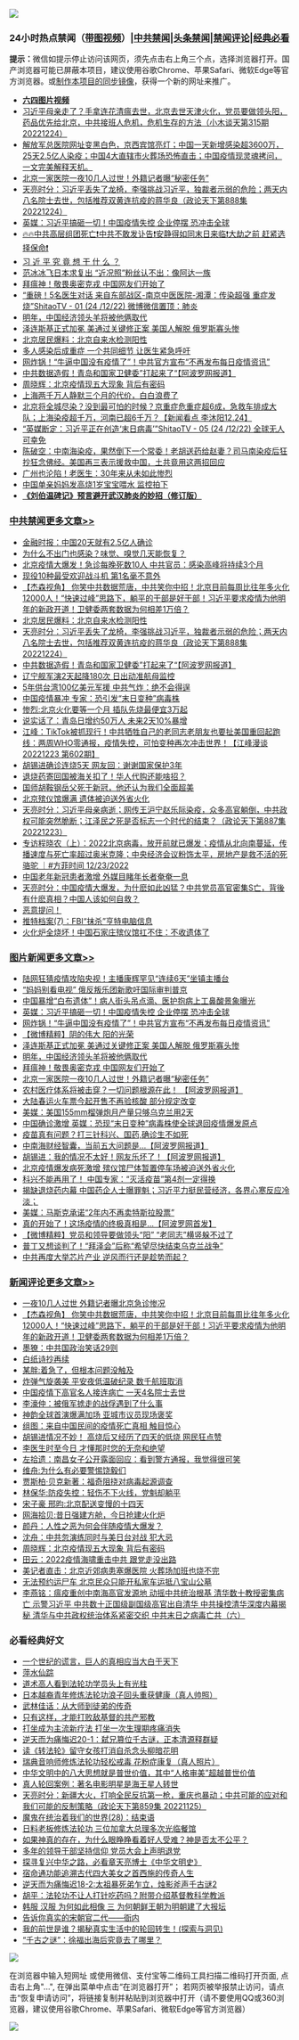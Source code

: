![](https://raw.githubusercontent.com/jsvpn/jsproxy/dev/64photo/fqnews-qr.jpg)

<div id="tt">
<h3>24小时热点禁闻（<a href="https://aaa.v2dns.tk/?QAjUl=BgRp5UNKRn&T5Vk=fPVH&Q59Ab=WxGE" target="_blank">带图视频</a>）|<a href="#%E4%B8%AD%E5%85%B1%E7%A6%81%E9%97%BB%E6%9B%B4%E5%A4%9A%E6%96%87%E7%AB%A0">中共禁闻</a>|<a href="#%E5%9B%BE%E7%89%87%E6%96%B0%E9%97%BB%E6%9B%B4%E5%A4%9A%E6%96%87%E7%AB%A0">头条禁闻</a>|<a href="#%E6%96%B0%E9%97%BB%E8%AF%84%E8%AE%BA%E6%9B%B4%E5%A4%9A%E6%96%87%E7%AB%A0">禁闻评论|<a href="#%E5%BF%85%E7%9C%8B%E7%BB%8F%E5%85%B8%E5%A5%BD%E6%96%87">经典必看</a></h3>
<div><b>提示：</b>微信如提示停止访问该网页，须先点击右上角三个点，选择浏览器打开。国产浏览器可能已屏蔽本项目，建议使用谷歌Chrome、苹果Safari、微软Edge等官方浏览器。或<a href="%E5%88%B6%E4%BD%9Cgit%E7%A6%81%E9%97%BB%E9%95%9C%E5%83%8F.md">制作本项目的同步镜像</a>，获得一个新的网址来推广。</div>
<ul>
<li><b><a href="http://d2.v2rss.gq/64.mp4" target="_blank">六四图片视频</a></b></li>
<li><a href="/sohnews/20221224/1827753.md">习近平母亲走了？手拿连花清瘟去世，北京去世天津火化，党员要做领头阳，药品优先给北京，中共接班人危机，危机生存的方法（小木谈天第315期 20221224）</a></li>
<li><a href="/sohnews/20221224/1827743.md">解放军总医院网址变黑白色，京西宾馆亮灯；中国一天新增感染超3600万，25天2.5亿人染疫；中国4大直辖市火葬场恐怖直击；中国疫情现灵魂拷问，一文完美解释天机。</a></li>
<li><a href="/topimagenews/20221225/1827780.md">北京一家医院一夜10几人过世！外籍记者曝“秘密任务”</a></li>
<li><a href="/cbnews/20221225/1827891.md">天亮时分：习近平丢失了龙椅，李强挑战习近平，独裁者示弱的危险；两天内八名院士去世，包括推荐双黄连抗疫的蒋华良（政论天下第888集 20221224）</a></li>
<li><a href="/topimagenews/20221225/1827936.md">英媒：习近平搞砸一切！中国疫情失控 企业停摆 恐冲击全球</a></li>
<li><a href="/sohnews/20221225/1827845.md">🔥🔥中共高层组团死亡❗中共不敢发讣告❗安静得如同末日来临❗大劫之前 赶紧选择保命❗</a></li>
<li><a href="/baitai/20221225/1827880.md">习 近 平 究 竟 想 干 什 么 ？</a></li>
<li><a href="/yule/20221225/1827809.md">范冰冰飞日本求复出 “近况照”粉丝认不出：像阿达一族</a></li>
<li><a href="/topimagenews/20221225/1827783.md">拜瘟神！敬畏奥密克戎 中国网友们开始了</a></li>
<li><a href="/sohnews/20221225/1827778.md">“重磅！5名医生对话 来自东部战区-南京中医医院-湘潭：传染超强 重症发烧”ShitaoTV - 01 (24 /12/22) 微博微信置顶：肺炎</a></li>
<li><a href="/topimagenews/20221225/1827785.md">明年，中国经济领头羊将被他俩取代</a></li>
<li><a href="/topimagenews/20221225/1827812.md">泽连斯基正式加冕 美通过关键修正案 美国人解脱 俄罗斯寡头惨</a></li>
<li><a href="/cbnews/20221225/1827905.md">北京居民爆料：北京自来水检测阳性</a></li>
<li><a href="/cnnews/20221225/1827938.md">多人感染后成重症 一个共同细节 让医生紧急呼吁</a></li>
<li><a href="/topimagenews/20221225/1827921.md">网炸锅！“牛逼中国没有疫情了”！中共官方宣布“不再发布每日疫情资讯”</a></li>
<li><a href="/cbnews/20221225/1827846.md">中共数据造假！青岛和国家卫健委”打起来了“【阿波罗网报道】</a></li>
<li><a href="/comments/20221225/1827792.md">周晓辉：北京疫情现五大现象 背后有密码</a></li>
<li><a href="/cnnews/20221225/1827956.md">上海两千万人静默三个月的代价，白白浪费了</a></li>
<li><a href="/sohnews/20221225/1827855.md">北京将全城尽染？没到最可怕的时候？京重症危重症超6成，急救车排成大队；上海染疫超千万，河南已超6千万？【新闻看点 李沐阳12.24】</a></li>
<li><a href="/sohnews/20221225/1827803.md">“英媒断定：习近平正在创造‘末日病毒’”ShitaoTV - 05 (24 /12/22) 全球无人可幸免</a></li>
<li><a href="/sohnews/20221225/1827870.md">陈破空：中南海染疫，果然倒下一个常委！老胡送药给赵妻？司马南染疫后狂抄狂念佛经。美国再三表示援救中国，土共竟用这两招回应</a></li>
<li><a href="/baitai/20221225/1827965.md">广州也沦陷！老医生：30年来从未如此惨烈</a></li>
<li><a href="/cnnews/20221225/1827781.md">中国单亲妈妈发高烧1岁宝宝喂水 监控拍下</a></li>
<li><b><a href="/comments/20200207/1272816.md" target="_blank">《刘伯温碑记》预言避开武汉肺炎的妙招（修订版）</a></b></li>
</ul>
</div>

<div class="catlist">
<h3><a href="/cbnews/" target="_blank">中共禁闻</a><span><a href="/cbnews/" target="_blank" rel="nofollow">更多文章>></a></span></h3>
<ul>
<li><a href="/cbnews/20221225/1827995.md" target="_blank">金融时报：中国20天就有2.5亿人确诊</a></li>
<li><a href="/cbnews/20221225/1827994.md" target="_blank">为什么不出门也感染？味觉、嗅觉几天能恢复？</a></li>
<li><a href="/cbnews/20221225/1827947.md" target="_blank">北京疫情大爆发！急诊每晚死数10人 中共官员：感染高峰将持续3个月</a></li>
<li><a href="/cbnews/20221225/1827942.md" target="_blank">现役10种最受欢迎战斗机 第1名毫不意外</a></li>
<li><a href="/comments/20221225/1827918.md" target="_blank">【杰森视角】 你笑中共数据荒唐，中共笑你中招！北京目前每周比往年多火化12000人！“快速过峰”思路下，躺平的干部是好干部！习近平要求疫情为他明年的新政开道！卫健委两套数据为何相差1万倍？</a></li>
<li><a href="/cbnews/20221225/1827905.md" target="_blank">北京居民爆料：北京自来水检测阳性</a></li>
<li><a href="/cbnews/20221225/1827891.md" target="_blank">天亮时分：习近平丢失了龙椅，李强挑战习近平，独裁者示弱的危险；两天内八名院士去世，包括推荐双黄连抗疫的蒋华良（政论天下第888集 20221224）</a></li>
<li><a href="/cbnews/20221225/1827846.md" target="_blank">中共数据造假！青岛和国家卫健委”打起来了“【阿波罗网报道】</a></li>
<li><a href="/cbnews/20221224/1827665.md" target="_blank">辽宁舰军演2天起降180次 日出动准航母监控</a></li>
<li><a href="/cbnews/20221224/1827655.md" target="_blank">5年供台湾100亿美元军援 中共气炸：绝不会得逞</a></li>
<li><a href="/cbnews/20221224/1827648.md" target="_blank">中国疫情暴冲 专家：恐引发“末日变种”病毒株</a></li>
<li><a href="/cbnews/20221224/1827625.md" target="_blank">惨烈:北京火化要等一个月 插队先烧最便宜3万起</a></li>
<li><a href="/cbnews/20221224/1827624.md" target="_blank">说实话了：青岛日增约50万人 未来2天10%暴增</a></li>
<li><a href="/cbnews/20221224/1827622.md" target="_blank">江峰：TikTok被抓现行！中共牺牲自己的老同志老朋友也要扯美国重回起跑线：两周WHO零通报，疫情失控，可怕变种再次冲击世界！【江峰漫谈20221223 第602期】</a></li>
<li><a href="/cbnews/20221224/1827606.md" target="_blank">胡锡进确诊连烧5天 网友回：谢谢国家保护3年</a></li>
<li><a href="/cbnews/20221224/1827594.md" target="_blank">退烧药寄回国被海关扣了！华人代购还能啥招？</a></li>
<li><a href="/cbnews/20221224/1827582.md" target="_blank">国师胡鞍钢岳父死于新冠，他还认为我们全面超美</a></li>
<li><a href="/cbnews/20221224/1827557.md" target="_blank">北京殡仪馆爆满 遗体被迫送外省火化</a></li>
<li><a href="/cbnews/20221224/1827556.md" target="_blank">天亮时分：习近平母亲病逝；网传王沪宁赵乐际染疫，众多高官躺倒，中共政权可能突然脆断；江泽民之死是否标志一个时代的结束？（政论天下第887集 20221223）</a></li>
<li><a href="/comments/20221224/1827530.md" target="_blank">专访程晓农（上）：2022北京病毒，放开前就已爆发；疫情从北向南蔓延，传播速度与死亡率超过奥米克隆；中央经济会议粉饰太平，房地产是救不活的死骆驼 ｜#方菲时间 12/23/2022</a></li>
<li><a href="/cbnews/20221224/1827502.md" target="_blank">中国老年新冠患者激增 外媒目睹年长者奄奄一息</a></li>
<li><a href="/cbnews/20221224/1827497.md" target="_blank">天亮时分：中国疫情大爆发，为什麽如此凶猛？中共党员高官密集S亡，背後有什麽真相？中国人该如何自救？</a></li>
<li><a href="/comments/20221224/1827471.md" target="_blank">恶意提问！</a></li>
<li><a href="/cbnews/20221224/1827384.md" target="_blank">推特档案(7)：FBI“抹杀”亨特电脑信息</a></li>
<li><a href="/cbnews/20221223/1827320.md" target="_blank">火化炉全烧坏！中国石家庄殡仪馆扛不住：不收遗体了</a></li>

</ul>
</div>
<div class="catlist">
<h3><a href="/topimagenews/" target="_blank">图片新闻</a><span><a href="/topimagenews/" target="_blank" rel="nofollow">更多文章>></a></span></h3>
<ul>
<li><a href="/topimagenews/20221225/1827999.md" target="_blank">陆网狂猜疫情攻陷央视！主播康辉罕见“连续6天”坐镇主播台</a></li>
<li><a href="/topimagenews/20221225/1827946.md" target="_blank">“妈妈别看电视” 俄反叛乐团新歌吁国际审判普京</a></li>
<li><a href="/topimagenews/20221225/1827941.md" target="_blank">中国暴增“白布遗体”！病人街头吊点滴、医护抱病上工鼻酸景象曝光</a></li>
<li><a href="/topimagenews/20221225/1827936.md" target="_blank">英媒：习近平搞砸一切！中国疫情失控 企业停摆 恐冲击全球</a></li>
<li><a href="/topimagenews/20221225/1827921.md" target="_blank">网炸锅！“牛逼中国没有疫情了”！中共官方宣布“不再发布每日疫情资讯”</a></li>
<li><a href="/topimagenews/20221225/1827911.md" target="_blank">【微博精粹】阴的伟大 阳的光荣</a></li>
<li><a href="/topimagenews/20221225/1827812.md" target="_blank">泽连斯基正式加冕 美通过关键修正案 美国人解脱 俄罗斯寡头惨</a></li>
<li><a href="/topimagenews/20221225/1827785.md" target="_blank">明年，中国经济领头羊将被他俩取代</a></li>
<li><a href="/topimagenews/20221225/1827783.md" target="_blank">拜瘟神！敬畏奥密克戎 中国网友们开始了</a></li>
<li><a href="/topimagenews/20221225/1827780.md" target="_blank">北京一家医院一夜10几人过世！外籍记者曝“秘密任务”</a></li>
<li><a href="/topimagenews/20221224/1827752.md" target="_blank">农村医疗体系将被击穿？一切问题根源在此！ 【阿波罗网报道】</a></li>
<li><a href="/topimagenews/20221224/1827693.md" target="_blank">大陆春运火车票今起开售不再验核酸 部分规定改变</a></li>
<li><a href="/topimagenews/20221224/1827641.md" target="_blank">美媒：美国155mm榴弹炮月产量只够乌克兰用2天</a></li>
<li><a href="/topimagenews/20221224/1827637.md" target="_blank">中国确诊激增 英媒：恐现“末日变种”病毒株使全球退回疫情爆发原点</a></li>
<li><a href="/topimagenews/20221224/1827623.md" target="_blank">疫苗真有问题？打三针科兴、国药,确诊生不如死</a></li>
<li><a href="/topimagenews/20221223/1827356.md" target="_blank">中南海财经智囊，当前五大问题是&#8230;【阿波罗网报道】</a></li>
<li><a href="/topimagenews/20221223/1827339.md" target="_blank">胡锡进：我的情况不太好！网友乐坏了！【阿波罗网报道】</a></li>
<li><a href="/topimagenews/20221223/1827338.md" target="_blank">北京疫情爆发病死激增 殡仪馆尸体暂置停车场被迫送外省火化</a></li>
<li><a href="/topimagenews/20221223/1827319.md" target="_blank">科兴不能再用了！ 中国专家：“灭活疫苗”第4剂一定得换</a></li>
<li><a href="/topimagenews/20221223/1827218.md" target="_blank">揭缺退烧药内幕 中国药企人士曝罪魁；习近平力挺民营经济，各界心寒反应冷淡；</a></li>
<li><a href="/topimagenews/20221223/1827188.md" target="_blank">美媒：马斯克承诺“2年内不再卖特斯拉股票”</a></li>
<li><a href="/topimagenews/20221223/1827180.md" target="_blank">真的开始了！这场疫情的终极真相是&#8230;【阿波罗网首发】</a></li>
<li><a href="/topimagenews/20221223/1827159.md" target="_blank">【微博精粹】党员和领导要做领头“阳” “老同志”横竖躲不过了</a></li>
<li><a href="/topimagenews/20221223/1827147.md" target="_blank">普丁又想谈判了！“拜泽会”后称“希望尽快结束乌克兰战争”</a></li>
<li><a href="/topimagenews/20221223/1827077.md" target="_blank">中共再度大举芯片产业 逆风而行还是趁势而起？</a></li>

</ul>
</div>
<div class="catlist">
<h3><a href="/comments/" target="_blank">新闻评论</a><span><a href="/comments/" target="_blank" rel="nofollow">更多文章>></a></span></h3>
<ul>
<li><a href="/comments/20221225/1827929.md" target="_blank">一夜10几人过世 外籍记者曝北京急诊惨况</a></li>
<li><a href="/comments/20221225/1827918.md" target="_blank">【杰森视角】 你笑中共数据荒唐，中共笑你中招！北京目前每周比往年多火化12000人！“快速过峰”思路下，躺平的干部是好干部！习近平要求疫情为他明年的新政开道！卫健委两套数据为何相差1万倍？</a></li>
<li><a href="/comments/20221225/1827914.md" target="_blank">墨獠：中共国政治笑话29则</a></li>
<li><a href="/comments/20221225/1827913.md" target="_blank">白纸诗抄再续</a></li>
<li><a href="/comments/20221225/1827912.md" target="_blank">某胖:着急了，但根本问题没触及</a></li>
<li><a href="/comments/20221225/1827909.md" target="_blank">炸弹气旋袭美 平安夜低温破纪录 数千航班取消</a></li>
<li><a href="/comments/20221225/1827908.md" target="_blank">中国疫情下高官名人接连病亡 一天4名院士去世</a></li>
<li><a href="/comments/20221225/1827899.md" target="_blank">李濠仲：被俄军掳走的战俘遇到了什么事</a></li>
<li><a href="/comments/20221225/1827886.md" target="_blank">神韵全球首演爆满加场 亚城市议员现场褒奖</a></li>
<li><a href="/comments/20221225/1827869.md" target="_blank">组图：来自中国民间的疫情死亡真相 触目惊心</a></li>
<li><a href="/comments/20221225/1827841.md" target="_blank">胡锡进情况不妙！ 高烧后又经历了四天的低烧 网民狂点赞</a></li>
<li><a href="/comments/20221225/1827837.md" target="_blank">李医生时至今日 才懂那时您的无奈和绝望</a></li>
<li><a href="/comments/20221225/1827836.md" target="_blank">左拾遗：南昌女子公开露面回应：看到警方通报，我觉得很可笑</a></li>
<li><a href="/comments/20221225/1827835.md" target="_blank">维舟:为什么有必要警惕饶毅们</a></li>
<li><a href="/comments/20221225/1827831.md" target="_blank">贾斯柏·贝克新著：福奇阻挠对病毒起源调查</a></li>
<li><a href="/comments/20221225/1827830.md" target="_blank">林保华:防疫失控：轻伤不下火线，党魁却躺平</a></li>
<li><a href="/comments/20221225/1827819.md" target="_blank">宋子豪 邢昀:北京配送变慢的十四天</a></li>
<li><a href="/comments/20221225/1827795.md" target="_blank">网海拾贝:昔日强建方舱，今日抢建火化炉</a></li>
<li><a href="/comments/20221225/1827794.md" target="_blank">颜丹：人性之恶为何会伴随疫情大爆发？</a></li>
<li><a href="/comments/20221225/1827793.md" target="_blank">沈舟：中共忽演练同时与美日台对战 犯大忌</a></li>
<li><a href="/comments/20221225/1827792.md" target="_blank">周晓辉：北京疫情现五大现象 背后有密码</a></li>
<li><a href="/comments/20221225/1827791.md" target="_blank">田云：2022疫情海啸重击中共 跟党走没出路</a></li>
<li><a href="/comments/20221224/1827736.md" target="_blank">美记者直击：北京近郊病患塞爆医院 火葬场加班也烧不完</a></li>
<li><a href="/comments/20221224/1827716.md" target="_blank">无法预约运尸车 北京民众只能开私家车运抵八宝山公墓</a></li>
<li><a href="/comments/20221224/1827664.md" target="_blank">李燕铭：瘟疫重创中南海高官发源地 动摇中共统治根基 清华数十教授密集病亡 示警习近平 中共数十正国级副国级高官出自清华 中共操控清华深度内幕揭秘 清华与中共政权统治体系紧密交织 中共末日之病毒亡共（六）</a></li>

</ul>
</div>

<div class="catlist">
<h3>必看经典好文</h3>
<ul>
<li><a href="/comments/20200621/1348067.md" target="_blank">一个世纪的谎言，巨人的真相应当大白于天下</a></li>
<li><a href="/cbnews/20210809/1603030.md" target="_blank">萍水仙踪</a></li>
<li><a href="/comments/20200227/1284657.md" target="_blank">道术高人看到法轮功学员头上有光柱</a></li>
<li><a href="/comments/20211023/1642745.md" target="_blank">日本越裔青年修炼法轮功浪子回头重获健康（真人帅照）</a></li>
<li><a href="/topimagenews/20130216/104433.md" target="_blank">武林佳话：从大师到徒弟的传奇</a></li>
<li><a href="/comments/20220127/1684835.md" target="_blank">只有这样，才能打败敌基督的共产邪教</a></li>
<li><a href="/cbnews/20210810/1603566.md" target="_blank">打坐成为主流新疗法 打坐一次生理期疼痛消失</a></li>
<li><a href="/tculture/20190304/1091076.md" target="_blank">逆天而为痛悔迟20-1：弑兄篡位千古谜，正本清源释群疑</a></li>
<li><a href="/comments/20190512/1127015.md" target="_blank">读《转法轮》留守女孩打消自杀念头柳暗花明</a></li>
<li><a href="/comments/20210907/1620306.md" target="_blank">瑞典音响师修炼法轮功轻松戒毒 花粉症康复（真人照片）</a></li>
<li><a href="/comments/20221031/1804538.md" target="_blank">中华文明中的八大思想就是普世价值，其中“人格审美”超越普世价值</a></li>
<li><a href="/comments/20200523/1332915.md" target="_blank">真人轮回案例：著名电影明星是海王星人转世</a></li>
<li><a href="/cbnews/20221126/1816237.md" target="_blank">天亮时分：新疆大火，打响全民反抗第一枪，重庆也暴动；中共可能的应对和我们可能的反制策略（政论天下第859集 20221125）</a></li>
<li><a href="/comments/20181228/1054609.md" target="_blank">魔鬼在统治着我们的世界(28)：结束语</a></li>
<li><a href="/comments/20200531/1337359.md" target="_blank">日料老板修炼法轮功 三位加拿大总理多次光临餐馆</a></li>
<li><a href="/comments/20200623/1346844.md" target="_blank">如果神真的存在，为什么眼睁睁看着好人受难？神是否太不公平？</a></li>
<li><a href="/comments/20210307/1500218.md" target="_blank">多年的领导干部坚持信仰 党员大会上声明退党</a></li>
<li><a href="/comments/20220808/1768773.md" target="_blank">探寻复兴中华之路，必看章天亮博士《中华文明史》</a></li>
<li><a href="/comments/20220105/1674810.md" target="_blank">宿命通功能追溯古代四大美女之首西施的传奇人生</a></li>
<li><a href="/tculture/20190304/1091070.md" target="_blank">逆天而为痛悔迟18-2:太祖暴死弟乍立，烛影斧声千古谜2</a></li>
<li><a href="/cbnews/20190215/1081272.md" target="_blank">胡平：法轮功不让人打针吃药吗？附带介绍基督教科学教派</a></li>
<li><a href="/bannedvideo/20220328/1710971.md" target="_blank">韩服 汉服 为何如此相像 三 为何朝鲜王朝为明朝建了大报坛</a></li>
<li><a href="/lifebaike/20221107/1807601.md" target="_blank">告诉你真实的宋朝官二代——衙内</a></li>
<li><a href="/comments/20200715/1359453.md" target="_blank">我的前世是谁？揭秘真实生活中的轮回转生！(探索与洞见)</a></li>
<li><a href="/lifebaike/20210704/1580186.md" target="_blank">“千古之谜”：徐福出海后究竟去了哪里？</a></li>

</ul>
</div>

![](https://raw.githubusercontent.com/jsvpn/jsproxy/dev/64photo/fqnews-qr.jpg)

在浏览器中输入短网址 或使用微信、支付宝等二维码工具扫描二维码打开页面, 点击右上角"...", 在弹出菜单中点击“在浏览器打开”； 若网页被举报禁止访问，请点击“恢复申请访问”，将链接复制并粘贴到浏览器中打开（请不要使用QQ或360浏览器，建议使用谷歌Chrome、苹果Safari、微软Edge等官方浏览器）

![](https://raw.githubusercontent.com/jsvpn/jsproxy/dev/64photo/wx.jpg)